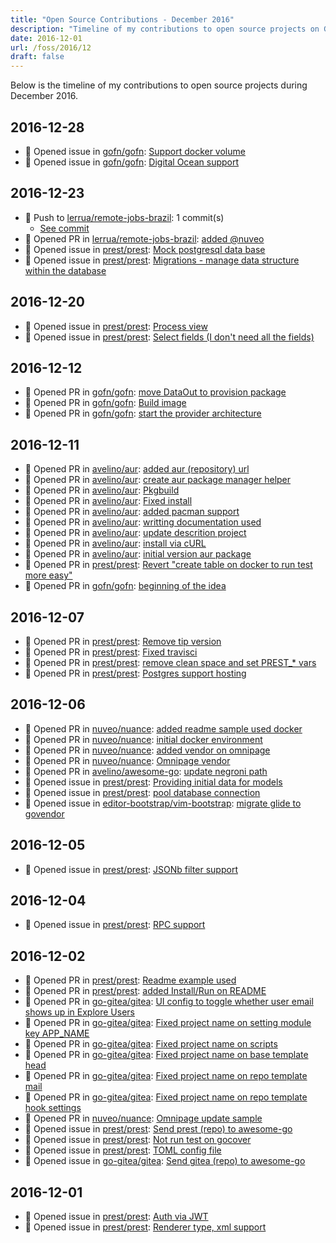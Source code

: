 ```yaml
---
title: "Open Source Contributions - December 2016"
description: "Timeline of my contributions to open source projects on GitHub during December 2016."
date: 2016-12-01
url: /foss/2016/12
draft: false
---
```


Below is the timeline of my contributions to open source projects during December 2016.

## 2016-12-28

- 🐛 Opened issue in [gofn/gofn](https://github.com/gofn/gofn): [Support docker volume](https://github.com/gofn/gofn/issues/8)
- 🐛 Opened issue in [gofn/gofn](https://github.com/gofn/gofn): [Digital Ocean support](https://github.com/gofn/gofn/issues/7)

## 2016-12-23

- 🔨 Push to [lerrua/remote-jobs-brazil](https://github.com/lerrua/remote-jobs-brazil): 1 commit(s)
  - [See commit](https://github.com/lerrua/remote-jobs-brazil/commits/main/?author=avelino&since=2016-12-23&until=2016-12-23)
- 🔀 Opened PR in [lerrua/remote-jobs-brazil](https://github.com/lerrua/remote-jobs-brazil): [added @nuveo](https://github.com/lerrua/remote-jobs-brazil/pull/86)
- 🐛 Opened issue in [prest/prest](https://github.com/prest/prest): [Mock postgresql data base](https://github.com/prest/prest/issues/55)
- 🐛 Opened issue in [prest/prest](https://github.com/prest/prest): [Migrations - manage data structure within the database  ](https://github.com/prest/prest/issues/53)

## 2016-12-20

- 🐛 Opened issue in [prest/prest](https://github.com/prest/prest): [Process view](https://github.com/prest/prest/issues/51)
- 🐛 Opened issue in [prest/prest](https://github.com/prest/prest): [Select fields (I don't need all the fields)](https://github.com/prest/prest/issues/50)

## 2016-12-12

- 🔀 Opened PR in [gofn/gofn](https://github.com/gofn/gofn): [move DataOut to provision package](https://github.com/gofn/gofn/pull/4)
- 🔀 Opened PR in [gofn/gofn](https://github.com/gofn/gofn): [Build image](https://github.com/gofn/gofn/pull/3)
- 🔀 Opened PR in [gofn/gofn](https://github.com/gofn/gofn): [start the provider architecture](https://github.com/gofn/gofn/pull/2)

## 2016-12-11

- 🔀 Opened PR in [avelino/aur](https://github.com/avelino/aur): [added aur (repository) url](https://github.com/avelino/aur/pull/9)
- 🔀 Opened PR in [avelino/aur](https://github.com/avelino/aur): [create aur package manager helper](https://github.com/avelino/aur/pull/8)
- 🔀 Opened PR in [avelino/aur](https://github.com/avelino/aur): [Pkgbuild](https://github.com/avelino/aur/pull/7)
- 🔀 Opened PR in [avelino/aur](https://github.com/avelino/aur): [Fixed install](https://github.com/avelino/aur/pull/6)
- 🔀 Opened PR in [avelino/aur](https://github.com/avelino/aur): [added pacman support](https://github.com/avelino/aur/pull/5)
- 🔀 Opened PR in [avelino/aur](https://github.com/avelino/aur): [writting documentation used](https://github.com/avelino/aur/pull/4)
- 🔀 Opened PR in [avelino/aur](https://github.com/avelino/aur): [update descrition project](https://github.com/avelino/aur/pull/3)
- 🔀 Opened PR in [avelino/aur](https://github.com/avelino/aur): [install via cURL](https://github.com/avelino/aur/pull/2)
- 🔀 Opened PR in [avelino/aur](https://github.com/avelino/aur): [initial version aur package](https://github.com/avelino/aur/pull/1)
- 🔀 Opened PR in [prest/prest](https://github.com/prest/prest): [Revert "create table on docker to run test more easy"](https://github.com/prest/prest/pull/39)
- 🔀 Opened PR in [gofn/gofn](https://github.com/gofn/gofn): [beginning of the idea](https://github.com/gofn/gofn/pull/1)

## 2016-12-07

- 🔀 Opened PR in [prest/prest](https://github.com/prest/prest): [Remove tip version](https://github.com/prest/prest/pull/29)
- 🔀 Opened PR in [prest/prest](https://github.com/prest/prest): [Fixed travisci](https://github.com/prest/prest/pull/28)
- 🔀 Opened PR in [prest/prest](https://github.com/prest/prest): [remove clean space and set PREST_* vars](https://github.com/prest/prest/pull/27)
- 🔀 Opened PR in [prest/prest](https://github.com/prest/prest): [Postgres support hosting](https://github.com/prest/prest/pull/26)

## 2016-12-06

- 🔀 Opened PR in [nuveo/nuance](https://github.com/nuveo/nuance): [added readme sample used docker](https://github.com/nuveo/nuance/pull/6)
- 🔀 Opened PR in [nuveo/nuance](https://github.com/nuveo/nuance): [initial docker environment](https://github.com/nuveo/nuance/pull/5)
- 🔀 Opened PR in [nuveo/nuance](https://github.com/nuveo/nuance): [added vendor on omnipage](https://github.com/nuveo/nuance/pull/4)
- 🔀 Opened PR in [nuveo/nuance](https://github.com/nuveo/nuance): [Omnipage vendor](https://github.com/nuveo/nuance/pull/3)
- 🔀 Opened PR in [avelino/awesome-go](https://github.com/avelino/awesome-go): [update negroni path](https://github.com/avelino/awesome-go/pull/1208)
- 🐛 Opened issue in [prest/prest](https://github.com/prest/prest): [Providing initial data for models](https://github.com/prest/prest/issues/23)
- 🐛 Opened issue in [prest/prest](https://github.com/prest/prest): [pool database connection](https://github.com/prest/prest/issues/22)
- 🐛 Opened issue in [editor-bootstrap/vim-bootstrap](https://github.com/editor-bootstrap/vim-bootstrap): [migrate glide to govendor](https://github.com/editor-bootstrap/vim-bootstrap/issues/226)

## 2016-12-05

- 🐛 Opened issue in [prest/prest](https://github.com/prest/prest): [JSONb filter support](https://github.com/prest/prest/issues/20)

## 2016-12-04

- 🐛 Opened issue in [prest/prest](https://github.com/prest/prest): [RPC support](https://github.com/prest/prest/issues/18)

## 2016-12-02

- 🔀 Opened PR in [prest/prest](https://github.com/prest/prest): [Readme example used](https://github.com/prest/prest/pull/15)
- 🔀 Opened PR in [prest/prest](https://github.com/prest/prest): [added Install/Run on README](https://github.com/prest/prest/pull/11)
- 🔀 Opened PR in [go-gitea/gitea](https://github.com/go-gitea/gitea): [UI config to toggle whether user email shows up in Explore Users](https://github.com/go-gitea/gitea/pull/336)
- 🔀 Opened PR in [go-gitea/gitea](https://github.com/go-gitea/gitea): [Fixed project name on setting module key APP_NAME](https://github.com/go-gitea/gitea/pull/335)
- 🔀 Opened PR in [go-gitea/gitea](https://github.com/go-gitea/gitea): [Fixed project name on scripts](https://github.com/go-gitea/gitea/pull/334)
- 🔀 Opened PR in [go-gitea/gitea](https://github.com/go-gitea/gitea): [Fixed project name on base template head](https://github.com/go-gitea/gitea/pull/333)
- 🔀 Opened PR in [go-gitea/gitea](https://github.com/go-gitea/gitea): [Fixed project name on repo template mail](https://github.com/go-gitea/gitea/pull/332)
- 🔀 Opened PR in [go-gitea/gitea](https://github.com/go-gitea/gitea): [Fixed project name on repo template hook settings](https://github.com/go-gitea/gitea/pull/331)
- 🔀 Opened PR in [nuveo/nuance](https://github.com/nuveo/nuance): [Omnipage update sample](https://github.com/nuveo/nuance/pull/2)
- 🐛 Opened issue in [prest/prest](https://github.com/prest/prest): [Send prest (repo) to awesome-go](https://github.com/prest/prest/issues/14)
- 🐛 Opened issue in [prest/prest](https://github.com/prest/prest): [Not run test on gocover](https://github.com/prest/prest/issues/13)
- 🐛 Opened issue in [prest/prest](https://github.com/prest/prest): [TOML config file](https://github.com/prest/prest/issues/12)
- 🐛 Opened issue in [go-gitea/gitea](https://github.com/go-gitea/gitea): [Send gitea (repo) to awesome-go](https://github.com/go-gitea/gitea/issues/337)

## 2016-12-01

- 🐛 Opened issue in [prest/prest](https://github.com/prest/prest): [Auth via JWT](https://github.com/prest/prest/issues/5)
- 🐛 Opened issue in [prest/prest](https://github.com/prest/prest): [Renderer type, xml support](https://github.com/prest/prest/issues/4)

